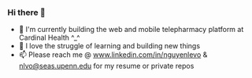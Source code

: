 ### Hi there 👋

<!--
**NguyenLeVo/NguyenLeVo** is a ✨ _special_ ✨ repository because its `README.md` (this file) appears on your GitHub profile.

Here are some ideas to get you started:
-->

- 🔭 I'm currently building the web and mobile telepharmacy platform at Cardinal Health ^_^
- 👯 I love the struggle of learning and building new things
- 📫 Please reach me @ www.linkedin.com/in/nguyenlevo & nlvo@seas.upenn.edu for my resume or private repos
